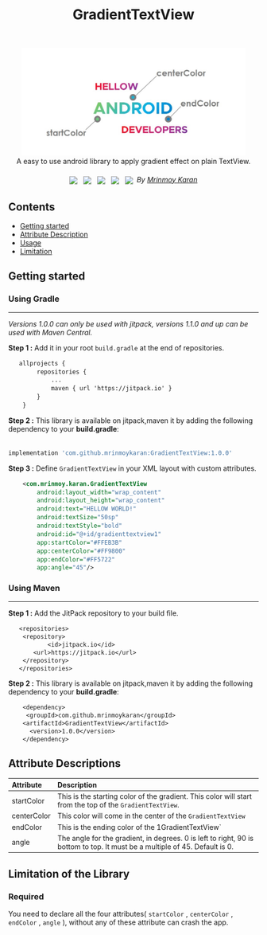 <h1 align="center">GradientTextView</h1></br>
<p align="center">
<img src="https://github.com/mrinmoykaran/GradientTextView/blob/master/GradientTextView1.jpg" width="450" />
<br>
  A easy to use android library to apply gradient effect on plain TextView.
</p>
<h6 align="center">
 <img src="https://img.shields.io/badge/Android-GradientTextView-blue.svg" height="22" valign="middle">&nbsp;&nbsp;
 <img src="https://img.shields.io/badge/API-21%2B-brightgreen.svg?style=flat" height="22" valign="middle">&nbsp;&nbsp;
 <img src="https://jitpack.io/v/mrinmoykaran/GradientTextView.svg" height="22" valign="middle">&nbsp;&nbsp;
 <img src="https://img.shields.io/badge/Platform-Android-brightgreen.svg" height="22" valign="middle">&nbsp;&nbsp;
 <img src= "https://avatars.githubusercontent.com/u/25265062?s=64&v=4" height="22" valign="middle">&nbsp;&nbsp;By <a href="linkedin.com/in/mrinmoykaran/">Mrinmoy Karan</a>
</h6>

## Contents
- [Getting started](#getting-started)
- [Attribute Description](#attribute-description)
- [Usage](#usage)
- [Limitation](#Limitation)

## Getting started

### Using Gradle
---

*Versions 1.0.0 can only be used with jitpack, versions 1.1.0 and up can be used with Maven Central.*

**Step 1 :** Add it in your root `build.gradle` at the end of repositories.
```xml
   allprojects {
		repositories {
			...
			maven { url 'https://jitpack.io' }
		}
	}
```

**Step 2 :** This library is available on jitpack,maven it by adding the following dependency to your <b>build.gradle</b>:
```gradle

implementation 'com.github.mrinmoykaran:GradientTextView:1.0.0'

```

**Step 3 :** Define `GradientTextView` in your XML layout with custom attributes.
```xml
    <com.mrinmoy.karan.GradientTextView
        android:layout_width="wrap_content"
        android:layout_height="wrap_content"
        android:text="HELLOW WORLD!"
        android:textSize="50sp"
        android:textStyle="bold"
        android:id="@+id/gradienttextview1"
        app:startColor="#FFEB3B"
        app:centerColor="#FF9800"
        app:endColor="#FF5722"
        app:angle="45"/>
```
### Using Maven
---
**Step 1 :** Add the JitPack repository to your build file.
```
   <repositories>
	<repository>
           <id>jitpack.io</id>
	   <url>https://jitpack.io</url>
	</repository>
   </repositories>
```

**Step 2 :** This library is available on jitpack,maven it by adding the following dependency to your <b>build.gradle</b>:
```
    <dependency>
     <groupId>com.github.mrinmoykaran</groupId>
	<artifactId>GradientTextView</artifactId>
      <version>1.0.0</version>
    </dependency>

```

## Attribute Descriptions


| Attribute  | Description |
| :-- | :-- |
| startColor  | This is the starting color of the gradient. This color will start from the top of the `GradientTextView`.  |
| centerColor | This color will come in the center of the `GradientTextView`  |
| endColor    | This is the ending color of the 1GradientTextView` |
| angle       | The angle for the gradient, in degrees. 0 is left to right, 90 is bottom to top. It must be a multiple of 45. Default is 0. |

## Limitation of the Library

### Required
You need to declare all the four attributes( `startColor` , `centerColor` , `endColor` , `angle` ), without any of these attribute can crash the app.
